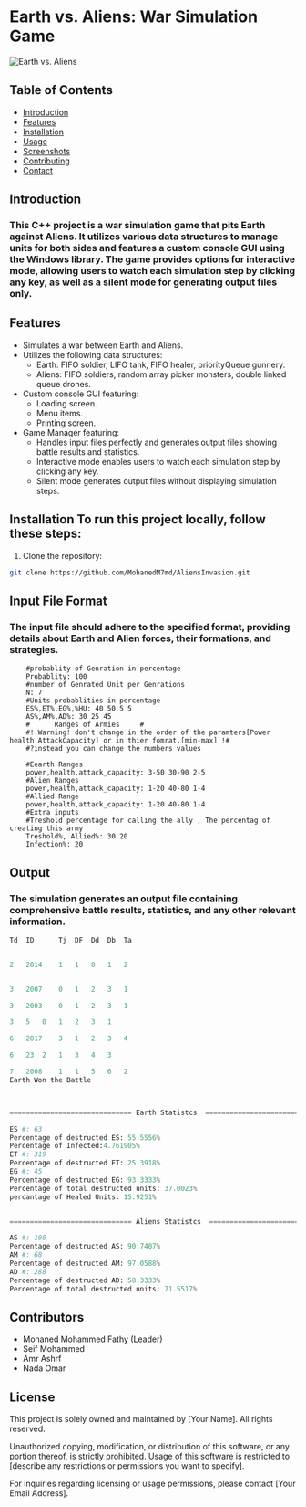 # Earth vs. Aliens: War Simulation Game 
![Earth vs. Aliens](https://your-image-url.com)
## Table of Contents
  - [Introduction](#introduction)
  - [Features](#features) 
  - [Installation](#installation)
  - [Usage](#usage) 
  - [Screenshots](#screenshots) 
  - [Contributing](#contributing) 
  - [Contact](#contact)  

## Introduction
###  This C++ project is a war simulation game that pits Earth against Aliens. It utilizes various data structures to manage units for both sides and features a custom console GUI using the Windows library. The game provides options for interactive mode, allowing users to watch each simulation step by clicking any key, as well as a silent mode for generating output files only.  

## Features  
- Simulates a war between Earth and Aliens. 
- Utilizes the following data structures:   
    - Earth: FIFO soldier, LIFO tank, FIFO healer, priorityQueue gunnery.   
    - Aliens: FIFO soldiers, random array picker monsters, double linked queue drones. 
- Custom console GUI featuring:   
    - Loading screen.   
    - Menu items.   
    - Printing screen. 
- Game Manager featuring:
    - Handles input files perfectly and generates output files showing battle results and statistics. 
    - Interactive mode enables users to watch each simulation step by clicking any key. 
    - Silent mode generates output files without displaying simulation steps.  

## Installation  To run this project locally, follow these steps:  
1. Clone the repository:  
```bash 
git clone https://github.com/MohanedM7md/AliensInvasion.git 
```
## Input File Format
### The input file should adhere to the specified format, providing details about Earth and Alien forces, their formations, and strategies.
```YML 
    #probablity of Genration in percentage
    Probablity: 100
    #number of Genrated Unit per Genrations
    N: 7
    #Units probablities in percentage
    ES%,ET%,EG%,%HU: 40 50 5 5
    AS%,AM%,AD%: 30 25 45
    #      Ranges of Armies     # 
    #! Warning! don't change in the order of the paramters[Power health AttackCapacity] or in thier fomrat.[min-max] !#
    #?instead you can change the numbers values

    #Eearth Ranges
    power,health,attack_capacity: 3-50 30-90 2-5
    #Alien Ranges
    power,health,attack_capacity: 1-20 40-80 1-4
    #Allied Range
    power,health,attack_capacity: 1-20 40-80 1-4
    #Extra inputs
    #Treshold percentage for calling the ally , The percentag of creating this army
    Treshold%, Allied%: 30 20
    Infection%: 20
```
## Output
### The simulation generates an output file containing comprehensive battle results, statistics, and any other relevant information.
```Python
Td	ID	    Tj	DF	Dd	Db	Ta


2	2014	1	1	0	1	2


3	2007	0	1	2	3	1

3	2003	0	1	2	3	1

3	5	0	1	2	3	1

6	2017	3	1	2	3	4

6	23	2	1	3	4	3

7	2008	1	1	5	6	2
Earth Won the Battle



============================== Earth Statistcs  ===============================

ES #: 63
Percentage of destructed ES: 55.5556%
Percentage of Infected:4.761905%
ET #: 319
Percentage of destructed ET: 25.3918%
EG #: 45
Percentage of destructed EG: 93.3333%
Percentage of total destructed units: 37.0023%
percantage of Healed Units: 15.9251%


============================== Aliens Statistcs  ===============================

AS #: 108
Percentage of destructed AS: 90.7407%
AM #: 68
Percentage of destructed AM: 97.0588%
AD #: 288
Percentage of destructed AD: 58.3333%
Percentage of total destructed units: 71.5517%

```
## Contributors
- Mohaned Mohammed Fathy (Leader)
- Seif Mohammed
- Amr Ashrf
- Nada Omar
## License
This project is solely owned and maintained by [Your Name]. All rights reserved.

Unauthorized copying, modification, or distribution of this software, or any portion thereof, is strictly prohibited. Usage of this software is restricted to [describe any restrictions or permissions you want to specify].

For inquiries regarding licensing or usage permissions, please contact [Your Email Address].
